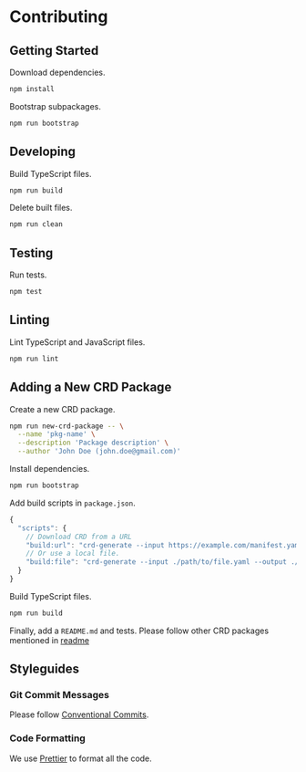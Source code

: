 # Contributing

## Getting Started

Download dependencies.

```sh
npm install
```

Bootstrap subpackages.

```sh
npm run bootstrap
```

## Developing

Build TypeScript files.

```sh
npm run build
```

Delete built files.

```sh
npm run clean
```

## Testing

Run tests.

```sh
npm test
```

## Linting

Lint TypeScript and JavaScript files.

```sh
npm run lint
```

## Adding a New CRD Package

Create a new CRD package.

```sh
npm run new-crd-package -- \
  --name 'pkg-name' \
  --description 'Package description' \
  --author 'John Doe (john.doe@gmail.com)'
```

Install dependencies.

```sh
npm run bootstrap
```

Add build scripts in `package.json`.

```js
{
  "scripts": {
    // Download CRD from a URL
    "build:url": "crd-generate --input https://example.com/manifest.yaml --output ./gen",
    // Or use a local file.
    "build:file": "crd-generate --input ./path/to/file.yaml --output ./gen"
  }
}
```

Build TypeScript files.

```sh
npm run build
```

Finally, add a `README.md` and tests. Please follow other CRD packages mentioned in [readme](README.md#3rd-party-models)

## Styleguides

### Git Commit Messages

Please follow [Conventional Commits](https://www.conventionalcommits.org/en/v1.0.0-beta.4/).

### Code Formatting

We use [Prettier](https://prettier.io/) to format all the code.
